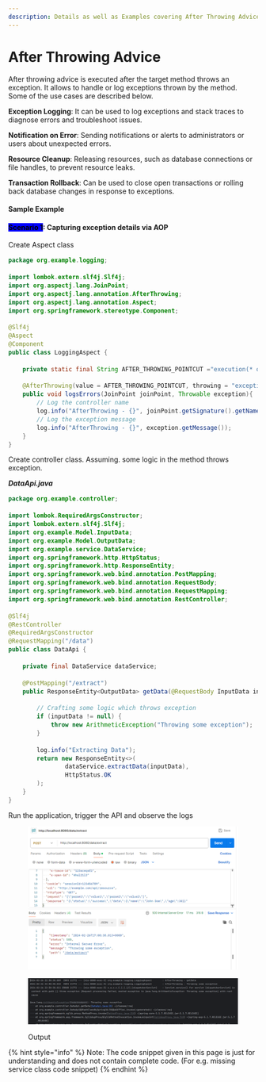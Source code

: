 ```yaml
---
description: Details as well as Examples covering After Throwing Advice.
---
```


# After Throwing Advice

After throwing advice is executed after the target method throws an exception. It allows to handle or log exceptions thrown by the method. Some of the use cases are described below.

**Exception Logging**: It can be used to log exceptions and stack traces to diagnose errors and troubleshoot issues.

**Notification on Error**: Sending notifications or alerts to administrators or users about unexpected errors.

**Resource Cleanup**: Releasing resources, such as database connections or file handles, to prevent resource leaks.

**Transaction Rollback**: Can be used to close open transactions or rolling back database changes in response to exceptions.



#### Sample Example

#### <mark style="background-color:blue;">Scenario 1</mark>: Capturing exception details via AOP

Create Aspect class

```java
package org.example.logging;

import lombok.extern.slf4j.Slf4j;
import org.aspectj.lang.JoinPoint;
import org.aspectj.lang.annotation.AfterThrowing;
import org.aspectj.lang.annotation.Aspect;
import org.springframework.stereotype.Component;

@Slf4j
@Aspect
@Component
public class LoggingAspect {

    private static final String AFTER_THROWING_POINTCUT ="execution(* org.example.controller.*.*(..))";

    @AfterThrowing(value = AFTER_THROWING_POINTCUT, throwing = "exception")
    public void logsErrors(JoinPoint joinPoint, Throwable exception){
        // Log the controller name
        log.info("AfterThrowing - {}", joinPoint.getSignature().getName());
        // Log the exception message
        log.info("AfterThrowing - {}", exception.getMessage());
    }
}
```



Create controller class. Assuming. some logic in the method throws exception.

_**DataApi.java**_

```java
package org.example.controller;

import lombok.RequiredArgsConstructor;
import lombok.extern.slf4j.Slf4j;
import org.example.Model.InputData;
import org.example.Model.OutputData;
import org.example.service.DataService;
import org.springframework.http.HttpStatus;
import org.springframework.http.ResponseEntity;
import org.springframework.web.bind.annotation.PostMapping;
import org.springframework.web.bind.annotation.RequestBody;
import org.springframework.web.bind.annotation.RequestMapping;
import org.springframework.web.bind.annotation.RestController;

@Slf4j
@RestController
@RequiredArgsConstructor
@RequestMapping("/data")
public class DataApi {

    private final DataService dataService;

    @PostMapping("/extract")
    public ResponseEntity<OutputData> getData(@RequestBody InputData inputData) {

        // Crafting some logic which throws exception
        if (inputData != null) {
            throw new ArithmeticException("Throwing some exception");
        }

        log.info("Extracting Data");
        return new ResponseEntity<>(
                dataService.extractData(inputData),
                HttpStatus.OK
        );
    }
}
```



Run the application, trigger the API and observe the logs

<figure><img src="../../../.gitbook/assets/image (8) (1) (1) (1) (1) (1).png" alt="" width="563"><figcaption></figcaption></figure>

<figure><img src="../../../.gitbook/assets/image (9) (1) (1) (1) (1).png" alt=""><figcaption><p>Output</p></figcaption></figure>





{% hint style="info" %}
Note: The code snippet given in this page is just for understanding and does not contain complete code. (For e.g. missing service class code snippet)
{% endhint %}
